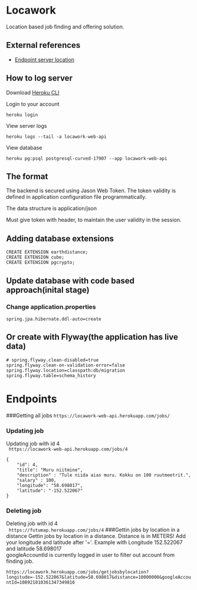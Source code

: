 
# Locawork

Location based job finding and offering solution.


## External references

- [Endpoint server location](https://locawork-web-api.herokuapp.com/)

## How to log server

Download [Heroku CLI](https://locawork-web-api.herokuapp.com/)

Login to your account

```
heroku login
```
View server logs
```
heroku logs --tail -a locawork-web-api
```

View database
```
heroku pg:psql postgresql-curved-17907 --app locawork-web-api
```

## The format

The backend is secured using Jason Web Token.
The token validity is defined in application configuration file programmatically.

The data structure is application/json

Must give token with header, to maintain the user validity in the session.




## Adding database extensions

```
CREATE EXTENSION earthdistance;
CREATE EXTENSION cube;
CREATE EXTENSION pgcrypto;
```


## Update database with code based approach(inital stage)
### Change application.properties
```
spring.jpa.hibernate.ddl-auto=create
```
## Or create with Flyway(the application has live data)
```
# spring.flyway.clean-disabled=true
spring.flyway.clean-on-validation-error=false
spring.flyway.location=classpath:db/migration
spring.flyway.table=schema_history
```
# Endpoints
###Getting all jobs
```https://locawork-web-api.herokuapp.com/jobs/```
### Updating job
Updating job with id 4<br>
``` https://locawork-web-api.herokuapp.com/jobs/4```
```
{
	"id": 4,
	"title": "Muru niitmine",
	"description" : "Tule niida aias muru. Kokku on 100 ruutmeetrit.",
	"salary" : 100,
	"longitude": "58.698017",
	"latitude": "-152.522067"
}
```

### Deleting job
Deleting job with id 4 <br>
``` https://futumap.herokuapp.com/jobs/4```
###Gettin jobs by location in a distance
Gettin jobs by location in a distance. Distance is in METERS! Add your longitude and latitude after '='.
Example with Longitude 152.522067 and latitude 58.698017<br>
googleAccountId is currently logged in user to filter out account from finding job.

```https://locawork.herokuapp.com/jobs/getjobsbylocation?longitude=-152.522067&latitude=58.698017&distance=10000000&googleAccountId=108921010361347349816```